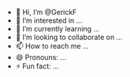 - 👋 Hi, I’m @GerickF
- 👀 I’m interested in ...
- 🌱 I’m currently learning ...
- 💞️ I’m looking to collaborate on ...
- 📫 How to reach me ...
- 😄 Pronouns: ...
- ⚡ Fun fact: ...

<!---
GerickF/GerickF is a ✨ special ✨ repository because its `README.md` (this file) appears on your GitHub profile.
You can click the Preview link to take a look at your changes.
--->
